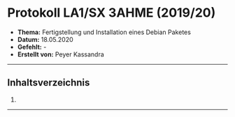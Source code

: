 # Protokoll LA1/SX 3AHME (2019/20)

* **Thema:** Fertigstellung und Installation eines Debian Paketes
* **Datum:** 18.05.2020
* **Gefehlt:** -
* **Erstellt von:** Peyer Kassandra

----------------------------------------------------------------------------------------------
## Inhaltsverzeichnis

1. [](#)

----------------------------------------------------------------------------------------------
